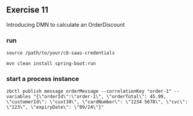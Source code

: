 
## Exercise 11
Introducing DMN to calculate an OrderDiscount

### run 
```source /path/to/your/c8-saas-credentials```

```mvn clean install spring-boot:run```

### start a process instance
```zbctl publish message orderMessage --correlationKey "order-1" --variables "{\"orderId\":\"order-1\", \"orderTotal\": 45.99, \"customerId\": \"cust30\", \"cardNumber\": \"1234 5678\", \"cvc\": \"123\", \"expiryDate\": \"09/24\"}"```